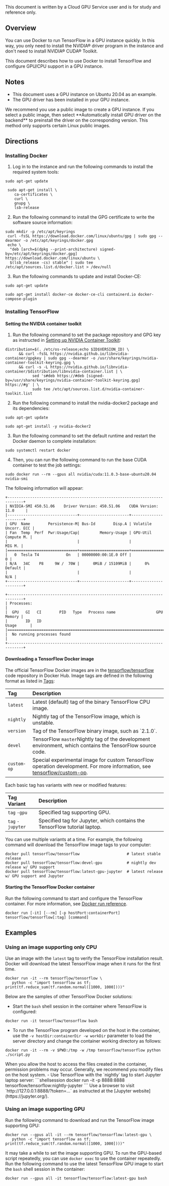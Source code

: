 
<dx-alert infotype="explain" title="">
This document is written by a Cloud GPU Service user and is for study and reference only.
</dx-alert>

## Overview
You can use Docker to run TensorFlow in a GPU instance quickly. In this way, you only need to install the NVIDIA® driver program in the instance and don't need to install NVIDIA® CUDA® Toolkit.

This document describes how to use Docker to install TensorFlow and configure GPU/CPU support in a GPU instance.


## Notes
- This document uses a GPU instance on Ubuntu 20.04 as an example.
- The GPU driver has been installed in your GPU instance.
<dx-alert infotype="explain" title="">
We recommend you use a public image to create a GPU instance. If you select a public image, then select **Automatically install GPU driver on the backend** to preinstall the driver on the corresponding version. This method only supports certain Linux public images.
</dx-alert>



## Directions

### Installing Docker
1. Log in to the instance and run the following commands to install the required system tools:
```shellsession
sudo apt-get update
```
```shellsession
 sudo apt-get install \
    ca-certificates \
    curl \
    gnupg \
    lsb-release
```
2. Run the following command to install the GPG certificate to write the software source information:
```shellsession
sudo mkdir -p /etc/apt/keyrings
 curl -fsSL https://download.docker.com/linux/ubuntu/gpg | sudo gpg --dearmor -o /etc/apt/keyrings/docker.gpg
 echo \
  "deb [arch=$(dpkg --print-architecture) signed-by=/etc/apt/keyrings/docker.gpg] https://download.docker.com/linux/ubuntu \
  $(lsb_release -cs) stable" | sudo tee /etc/apt/sources.list.d/docker.list > /dev/null
```
3. Run the following commands to update and install Docker-CE:
```shellsession
sudo apt-get update
```
```shellsession
sudo apt-get install docker-ce docker-ce-cli containerd.io docker-compose-plugin
```



### Installing TensorFlow

#### Setting the NVIDIA container toolkit
1. Run the following command to set the package repository and GPG key as instructed in [Setting up NVIDIA Container Toolkit](https://docs.nvidia.com/datacenter/cloud-native/container-toolkit/install-guide.html#setting-up-nvidia-container-toolkit):
```shellsession
distribution=$(. /etc/os-release;echo $ID$VERSION_ID) \
      && curl -fsSL https://nvidia.github.io/libnvidia-container/gpgkey | sudo gpg --dearmor -o /usr/share/keyrings/nvidia-container-toolkit-keyring.gpg \
      && curl -s -L https://nvidia.github.io/libnvidia-container/$distribution/libnvidia-container.list | \
            sed 's#deb https://#deb [signed-by=/usr/share/keyrings/nvidia-container-toolkit-keyring.gpg] https://#g' | \
            sudo tee /etc/apt/sources.list.d/nvidia-container-toolkit.list
```
2. Run the following command to install the nvidia-docker2 package and its dependencies:
```shellsession
sudo apt-get update
```
```shellsession
sudo apt-get install -y nvidia-docker2
```
3. Run the following command to set the default runtime and restart the Docker daemon to complete installation:
```shellsession
sudo systemctl restart docker
```
4. Then, you can run the following command to run the base CUDA container to test the job settings:
```shellsession
sudo docker run --rm --gpus all nvidia/cuda:11.0.3-base-ubuntu20.04 nvidia-smi
```
The following information will appear:
```shellsession
+-----------------------------------------------------------------------------+
| NVIDIA-SMI 450.51.06    Driver Version: 450.51.06    CUDA Version: 11.0     |
|-------------------------------+----------------------+----------------------+
| GPU  Name        Persistence-M| Bus-Id        Disp.A | Volatile Uncorr. ECC |
| Fan  Temp  Perf  Pwr:Usage/Cap|         Memory-Usage | GPU-Util  Compute M. |
|                               |                      |               MIG M. |
|===============================+======================+======================|
|   0  Tesla T4            On   | 00000000:00:1E.0 Off |                    0 |
| N/A   34C    P8     9W /  70W |      0MiB / 15109MiB |      0%      Default |
|                               |                      |                  N/A |
+-------------------------------+----------------------+----------------------+

+-----------------------------------------------------------------------------+
| Processes:                                                                  |
|  GPU   GI   CI        PID   Type   Process name                  GPU Memory |
|        ID   ID                                                   Usage      |
|=============================================================================|
|  No running processes found                                                 |
+-----------------------------------------------------------------------------+
```

#### Downloading a TensorFlow Docker image

The official TensorFlow Docker images are in the [tensorflow/tensorflow](https://hub.docker.com/r/tensorflow/tensorflow/) code repository in Docker Hub. Image tags are defined in the following format as listed in [Tags](https://hub.docker.com/r/tensorflow/tensorflow/tags/):

<table>
<thead>
<tr>
<th align="left">Tag</th>
<th align="left">Description</th>
</tr>
</thead>
<tbody><tr>
<td align="left"><code>latest</code></td>
<td align="left">Latest (default) tag of the binary TensorFlow CPU image.</td>
</tr>
<tr>
<td align="left"><code>nightly</code></td>
<td align="left">Nightly tag of the TensorFlow image, which is unstable.</td>
</tr>
<tr>
<td align="left"><code>version</code></td>
<td align="left">Tag of the TensorFlow binary image, such as `2.1.0`.</td>
</tr>
<tr>
<td align="left"><code>devel</code></td>
<td align="left">TensorFlow <code>master</code>Nightly tag of the development environment, which contains the TensorFlow source code.</td>
</tr>
<tr>
<td align="left"><code>custom-op</code></td>
<td align="left">Special experimental image for custom TensorFlow operation development. For more information, see <a href="https://github.com/tensorflow/custom-op">tensorflow/custom-op</a>.</td>
</tr>
</tbody></table>
Each basic tag has variants with new or modified features:
<table>
<thead>
<tr>
<th align="left">Tag Variant</th>
<th align="left">Description</th>
</tr>
</thead>
<tbody><tr>
<td align="left"><code>tag</code> <code>-gpu</code></td>
<td align="left">Specified tag supporting GPU.</td>
</tr>
<tr>
<td align="left"><code>tag</code> <code>-jupyter</code></td>
<td align="left">Specified tag for Jupyter, which contains the TensorFlow tutorial laptop.</td>
</tr>
</tbody></table>

You can use multiple variants at a time. For example, the following command will download the TensorFlow image tags to your computer:
```shellsession
docker pull tensorflow/tensorflow                     # latest stable release
docker pull tensorflow/tensorflow:devel-gpu           # nightly dev release w/ GPU support
docker pull tensorflow/tensorflow:latest-gpu-jupyter  # latest release w/ GPU support and Jupyter
```


#### Starting the TensorFlow Docker container
Run the following command to start and configure the TensorFlow container. For more information, see [Docker run reference](https://docs.docker.com/engine/reference/run/).
```shellsession
docker run [-it] [--rm] [-p hostPort:containerPort] tensorflow/tensorflow[:tag] [command]
```


## Examples
### Using an image supporting only CPU
Use an image with the `latest` tag to verify the TensorFlow installation result. Docker will download the latest TensorFlow image when it runs for the first time.
```shellsession
docker run -it --rm tensorflow/tensorflow \
   python -c "import tensorflow as tf; print(tf.reduce_sum(tf.random.normal([1000, 1000])))"
```
Below are the samples of other TensorFlow Docker solutions:

- Start the `bash` shell session in the container where TensorFlow is configured:
```shellsession
docker run -it tensorflow/tensorflow bash
```
- To run the TensorFlow program developed on the host in the container, use the `-v hostDir:containerDir -w workDir` parameter to load the server directory and change the container working directory as follows:
```shellsession
docker run -it --rm -v $PWD:/tmp -w /tmp tensorflow/tensorflow python ./script.py
```
<dx-alert infotype="explain" title="">
When you allow the host to access the files created in the container, permission problems may occur. Generally, we recommend you modify files on the host system.
</dx-alert>
- Use TensorFlow with the `nightly` tag to start Jupyter laptop server:
```shellsession
docker run -it -p 8888:8888 tensorflow/tensorflow:nightly-jupyter
```
Use a browser to visit `http://127.0.0.1:8888/?token=...` as instructed at the [Jupyter website](https://jupyter.org/).


### Using an image supporting GPU
Run the following command to download and run the TensorFlow image supporting GPU:
```shellsession
docker run --gpus all -it --rm tensorflow/tensorflow:latest-gpu \
   python -c "import tensorflow as tf; print(tf.reduce_sum(tf.random.normal([1000, 1000])))"
```
It may take a while to set the image supporting GPU. To run the GPU-based script repeatedly, you can use `docker exec` to use the container repeatedly.
Run the following command to use the latest TensorFlow GPU image to start the `bash` shell session in the container:
```shellsession
docker run --gpus all -it tensorflow/tensorflow:latest-gpu bash
```
